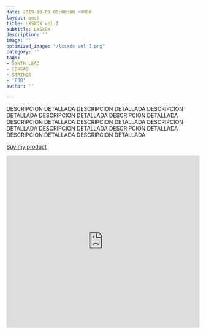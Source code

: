```yaml
---
date: 2019-10-09 05:00:00 +0000
layout: post
title: LXSXDX vol.I
subtitle: LXSXDX
description: ''
image: ''
optimized_image: "/lxsxdx vol I.png"
category: ''
tags:
- SYNTH LEAD
- CONGAS
- STRINGS
- '808'
author: ''

---
```

DESCRIPCION DETALLADA DESCRIPCION DETALLADA DESCRIPCION DETALLADA DESCRIPCION DETALLADA DESCRIPCION DETALLADA DESCRIPCION DETALLADA DESCRIPCION DETALLADA DESCRIPCION DETALLADA DESCRIPCION DETALLADA DESCRIPCION DETALLADA DESCRIPCION DETALLADA DESCRIPCION DETALLADA

<script src="https://gumroad.com/js/gumroad.js"></script>

<a class="gumroad-button" href="https://gum.co/lxsxdxvol1">Buy my product</a>

<iframe width="100%" height="450" scrolling="no" frameborder="no" allow="autoplay" src="https://w.soundcloud.com/player/?url=https%3A//api.soundcloud.com/playlists/238878999&color=%2300ff1d&auto_play=false&hide_related=false&show_comments=true&show_user=true&show_reposts=false&show_teaser=true"></iframe>